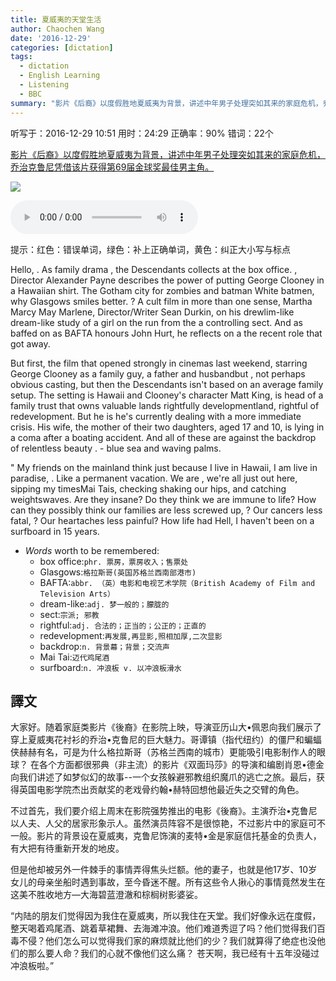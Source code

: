```yaml
---
title: 夏威夷的天堂生活
author: Chaochen Wang
date: '2016-12-29'
categories: [dictation]
tags:
  - dictation
  - English Learning
  - Listening
  - BBC
summary: "影片《后裔》以度假胜地夏威夷为背景，讲述中年男子处理突如其来的家庭危机，乔治克鲁尼凭借该片获得第69届金球奖最佳男主角。"
---
```



听写于：2016-12-29 10:51	用时：24:29
正确率：90%	错词：22个

[影片《后裔》以度假胜地夏威夷为背景，讲述中年男子处理突如其来的家庭危机，乔治克鲁尼凭借该片获得第69届金球奖最佳男主角。](http://www.nytimes.com/2012/01/16/movies/awardsseason/feisty-host-and-feisty-winners-on-golden-globes.html?_r=1&scp=2&sq=the%20descendants&st=cse)

![](/img/hawaii.jpg)

<audio src="/mp3/hawaii.mp3" controls="controls">
Your browser does not support the audio element.
你的瀏覽器不支持音頻播放。請使用chrome科學上網。
</audio>

提示：<span class="diff_off">红色</span>：错误单词，<span class="diff_add">绿色</span>：补上正确单词，<span class="diff_alert">黄色</span>：纠正大小写与标点

<p class="linetext">Hello<span class="diff_alert">,</span> <span class="diff_alert">.</span> <span class="diff_alert" title="as ">As </span>family drama <span class="diff_alert">,</span> the Descendants collects <span class="diff_add">at</span> the box office<span class="diff_alert">.</span> <span class="diff_alert">,</span> Director Alexander Payne describes the power of putting George Clooney in a Hawaiian shirt. The Gotham city for zombies and <span class="diff_off">batman</span> <span class="diff_off">White</span> <span class="diff_add">batmen</span><span class="diff_alert">,</span> <span class="diff_add">why</span> Glasgows smiles better<span class="diff_alert">.</span> <span class="diff_alert">?</span> A cult film in more than one sense, Martha Marcy May Marlene<span class="diff_alert">,</span> Director/Writer Sean Durkin<span class="diff_alert">,</span> on his <span class="diff_off">drewlim-like</span> <span class="diff_add">dream-like</span> study of a girl on the run from <span class="diff_off">the</span> <span class="diff_add">a</span> controlling sect. And as <span class="diff_off">baffed</span> <span class="diff_off">on</span> <span class="diff_off">as</span> <span class="diff_add">BAFTA</span> <span class="diff_add">honours</span> John <span class="diff_alert" title="hurt ">Hurt</span><span class="diff_alert">,</span> he reflects on <span class="diff_off">a</span> <span class="diff_add">the</span> recent role that got away. </p><p class="linetext"></p><p class="linetext">But first<span class="diff_alert">,</span> the film that opened strongly in cinemas last weekend, starring George Clooney as a family guy, <span class="diff_off">a</span> father and husband<span class="diff_off">but</span> <span class="diff_alert">,</span> <span class="diff_add">not</span> perhaps obvious casting<span class="diff_alert">,</span> but then the Descendants isn't based on an average family setup. The setting is Hawaii and Clooney's character Matt King<span class="diff_alert">,</span> is head of a family trust that owns valuable <span class="diff_off">lands</span> <span class="diff_off">rightfully</span> <span class="diff_off">development</span><span class="diff_add">land</span><span class="diff_alert">,</span> <span class="diff_add">rightful</span> <span class="diff_add">of</span> <span class="diff_add">redevelopment</span>. But <span class="diff_off">he</span> <span class="diff_off">is</span> <span class="diff_add">he's</span> currently dealing with a more immediate crisis. His wife, <span class="diff_off">the</span> mother of their two daughters<span class="diff_alert">,</span> aged 17 and 10, is lying in a coma after a boating accident. And all <span class="diff_off">of</span> these <span class="diff_add">are</span> against the backdrop of relentless beauty <span class="diff_alert">.</span> <span class="diff_add">-</span> <span class="diff_alert" title="Blue ">blue </span>sea and waving palms. </p><p class="linetext"></p><p class="linetext"><span class="diff_alert">"</span> My friends on the mainland think just because I live in Hawaii<span class="diff_alert">,</span> I <span class="diff_off">am</span> <span class="diff_add">live</span> in paradise<span class="diff_alert">,</span> <span class="diff_alert">.</span> <span class="diff_alert" title="like ">Like </span>a permanent vacation<span class="diff_alert">.</span> <span class="diff_off">We</span> <span class="diff_off">are</span> <span class="diff_alert">,</span> <span class="diff_add">we're</span> all just out here, sipping <span class="diff_off">my</span> <span class="diff_off">times</span><span class="diff_add">Mai</span> <span class="diff_add">Tais</span>, <span class="diff_off">checking</span> <span class="diff_add">shaking</span> our hips, <span class="diff_add">and</span> catching <span class="diff_off">weights</span><span class="diff_add">waves</span>. Are they insane? Do they think we are immune to life? How can they possibly think our families are less screwed up<span class="diff_alert">,</span> <span class="diff_alert">?</span> <span class="diff_alert" title="our ">Our </span>cancers less fatal<span class="diff_alert">,</span> <span class="diff_alert">?</span> <span class="diff_alert" title="our ">Our </span>heartaches less painful? <span class="diff_off">How</span> <span class="diff_off">life</span> <span class="diff_off">had</span> <span class="diff_add">Hell</span><span class="diff_alert">,</span> <span class="diff_add">I</span> <span class="diff_add">haven't</span> been on a surfboard in 15 years.

* _Words_ worth to be remembered:
    * box office:`phr. 票房，票房收入；售票处`
    * Glasgows:`格拉斯哥(英国苏格兰西南部港市)`
    * BAFTA:`abbr. （英）电影和电视艺术学院（British Academy of Film and Television Arts）`
    * dream-like:`adj. 梦一般的；朦胧的`
    * sect:`宗派; 邪教`
    * rightful:`adj. 合法的；正当的；公正的；正直的`
    * redevelopment:`再发展,再显影,照相加厚,二次显影`
    * backdrop:`n. 背景幕；背景；交流声`
    * Mai Tai:`迈代鸡尾酒`
    * surfboard:`n. 冲浪板 v. 以冲浪板滑水`

## 譯文

大家好。随着家庭类影片《後裔》在影院上映，导演亚历山大•佩恩向我们展示了穿上夏威夷花衬衫的乔治•克鲁尼的巨大魅力。哥谭镇（指代纽约）的僵尸和蝙蝠侠赫赫有名，可是为什么格拉斯哥（苏格兰西南的城市）更能吸引电影制作人的眼球？ 在各个方面都很邪典（非主流）的影片《双面玛莎》的导演和编剧肖恩•德金向我们讲述了如梦似幻的故事--一个女孩躲避邪教组织魔爪的逃亡之旅。最后，获得英国电影学院杰出贡献奖的老戏骨约翰•赫特回想他最近失之交臂的角色。

不过首先，我们要介绍上周末在影院强势推出的电影《後裔》。主演乔治•克鲁尼以人夫、人父的居家形象示人。虽然演员阵容不是很惊艳，不过影片中的家庭可不一般。影片的背景设在夏威夷，克鲁尼饰演的麦特•金是家庭信托基金的负责人，有大把有待重新开发的地皮。

但是他却被另外一件棘手的事情弄得焦头烂额。他的妻子，也就是他17岁、10岁女儿的母亲坐船时遇到事故，至今昏迷不醒。所有这些令人揪心的事情竟然发生在这美不胜收地方—大海碧蓝澄澈和棕榈树影婆娑。

“内陆的朋友们觉得因为我住在夏威夷，所以我住在天堂。我们好像永远在度假，整天喝着鸡尾酒、跳着草裙舞、去海滩冲浪。他们难道秀逗了吗？他们觉得我们百毒不侵？他们怎么可以觉得我们家的麻烦就比他们的少？我们就算得了绝症也没他们的那么要人命？我们的心就不像他们这么痛？ 苍天啊，我已经有十五年没碰过冲浪板啦。”

